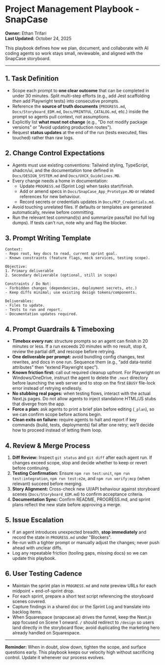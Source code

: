 # Project Management Playbook - SnapCase

**Owner:** Ethan Trifari  
**Last Updated:** October 24, 2025  

This playbook defines how we plan, document, and collaborate with AI coding agents so work stays small, reviewable, and aligned with the SnapCase storyboard.

---

## 1. Task Definition
- Scope each prompt to **one clear outcome** that can be completed in under 30 minutes. Split multi-step efforts (e.g., add Jest scaffolding *then* add Playwright tests) into consecutive prompts.
- Reference the **source of truth documents** (`PROGRESS.md`, `Docs/Storyboard_EDM.md`, `Docs/PRINTFUL_CATALOG.md`, etc.) inside the prompt so agents pull context, not assumptions.
- Explicitly list **what must not change** (e.g., "Do not modify package versions" or "Avoid updating production routes").
- Request **status updates** at the end of the run (tests executed, files touched) rather than raw logs.

## 2. Change Control Expectations
- Agents must use existing conventions: Tailwind styling, TypeScript, shadcn/ui, and the documentation tone defined in `Docs/DESIGN_SYSTEM.md` and `Docs/UXCX_Guidelines.MD`.
- Every change needs a home in documentation:
  - Update `PROGRESS.md` (Sprint Log) when tasks start/finish.
  - Add or amend specs in `Docs/SnapCase_App_Prototype.MD` or related references for new behaviour.
  - Record secrets or credentials updates in `Docs/MCP_Credentials.md`.
- Avoid touching unrelated files. If defaults or templates are generated automatically, review before committing.
- Run the relevant test command(s) and summarize pass/fail (no full log dumps). If tests can't run, note why and flag the blocker.

## 3. Prompt Writing Template
```
Context:
- Repo root, key docs to read, current sprint goal.
- Known constraints (feature flags, mock services, testing scope).

Objective:
1. Primary deliverable
2. Secondary deliverable (optional, still in scope)

Constraints / Do Not:
- Forbidden changes (dependencies, deployment secrets, etc.)
- Keep diffs minimal; use existing design tokens/components.

Deliverables:
- Files to update.
- Tests to run and report.
- Documentation updates required.
```

## 4. Prompt Guardrails & Timeboxing
- **Timebox every run:** structure prompts so an agent can finish in 20 minutes or less. If a run exceeds 20 minutes with no result, stop it, review the partial diff, and rescope before retrying.
- **One deliverable per prompt:** avoid bundling config changes, test rewrites, and docs in one run. Sequence them (e.g., “add data-testid attributes” then “extend Playwright spec”).
- **Known friction first:** call out required cleanup upfront. For Playwright on Windows/OneDrive, instruct the agent to delete the `.next` directory before launching the web server and to stop on the first `EBUSY` file-lock error instead of retrying endlessly.
- **No stubbing real pages:** when testing flows, interact with the actual Next.js pages. Do not allow agents to inject standalone HTML/JS stubs that diverge from the app.
- **Force a plan:** ask agents to print a brief plan before editing (`_plan`), so we can confirm scope before actions begin.
- **Clean exits on failure:** require agents to halt and report if key commands (build, tests, deployments) fail after one retry; we’ll decide how to proceed instead of letting them loop.

## 4. Review & Merge Process
1. **Diff Review:** Inspect `git status` and `git diff` after each agent run. If changes exceed scope, stop and decide whether to keep or revert before continuing.
2. **Testing Confirmation:** Ensure `npm run test:unit`, `npm run test:integration`, `npm run test:e2e`, and `npm run verify:mcp` (when relevant) succeed before merging.
3. **Story Alignment:** Cross-check new UI/API behaviour against storyboard scenes (`Docs/Storyboard_EDM.md`) to confirm acceptance criteria.
4. **Documentation Sync:** Confirm README, PROGRESS.md, and sprint plans reflect the new state before approving a merge.

## 5. Issue Escalation
- If an agent introduces unexpected breadth, **stop immediately** and record the state in `PROGRESS.md` under "Blockers".
- Re-run with a tighter prompt or manually adjust the changes; never push ahead with unclear diffs.
- Log any repeatable friction (tooling gaps, missing docs) so we can update this playbook.

## 6. User Testing Cadence
- Maintain the sprint plan in `PROGRESS.md` and note preview URLs for each midpoint + end-of-sprint drop.
- For each sprint, prepare a short test script referencing the storyboard scenes covered.
- Capture findings in a shared doc or the Sprint Log and translate into backlog items.
- When Squarespace (snapcase.ai) drives the funnel, keep the Next.js app focused on Scene 1 onward. `/` should redirect to `/design` so users land directly in the storyboard flow; avoid duplicating the marketing hero already handled on Squarespace.

---

**Reminder:** When in doubt, slow down, tighten the scope, and surface questions early. This playbook keeps our velocity high without sacrificing control. Update it whenever our process evolves. 
